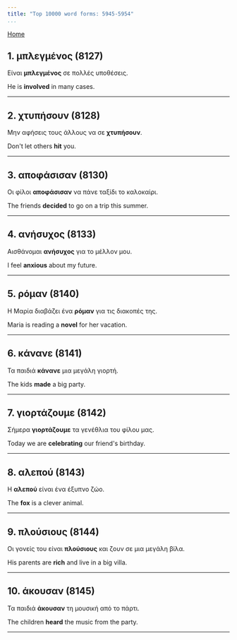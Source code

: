 ```yaml
---
title: "Top 10000 word forms: 5945-5954"
...
```


[Home](./) 

## 1. μπλεγμένος (8127)

Είναι **μπλεγμένος** σε πολλές υποθέσεις.

He is **involved** in many cases.

---

## 2. χτυπήσουν (8128)

Μην αφήσεις τους άλλους να σε **χτυπήσουν**.  

Don't let others **hit** you.

---

## 3. αποφάσισαν (8130)

Οι φίλοι **αποφάσισαν** να πάνε ταξίδι το καλοκαίρι.  

The friends **decided** to go on a trip this summer.

---

## 4. ανήσυχος (8133)

Αισθάνομαι **ανήσυχος** για το μέλλον μου.

I feel **anxious** about my future.

---

## 5. ρόμαν (8140)

Η Μαρία διαβάζει ένα **ρόμαν** για τις διακοπές της.

Maria is reading a **novel** for her vacation.

---

## 6. κάνανε (8141)

Τα παιδιά **κάνανε** μια μεγάλη γιορτή.

The kids **made** a big party.

---

## 7. γιορτάζουμε (8142)

Σήμερα **γιορτάζουμε** τα γενέθλια του φίλου μας.  

Today we are **celebrating** our friend's birthday.

---

## 8. αλεπού (8143)

Η **αλεπού** είναι ένα έξυπνο ζώο.  

The **fox** is a clever animal.

---

## 9. πλούσιους (8144)

Οι γονείς του είναι **πλούσιους** και ζουν σε μια μεγάλη βίλα.  

His parents are **rich** and live in a big villa.

---

## 10. άκουσαν (8145)

Τα παιδιά **άκουσαν** τη μουσική από το πάρτι.  

The children **heard** the music from the party.

---

